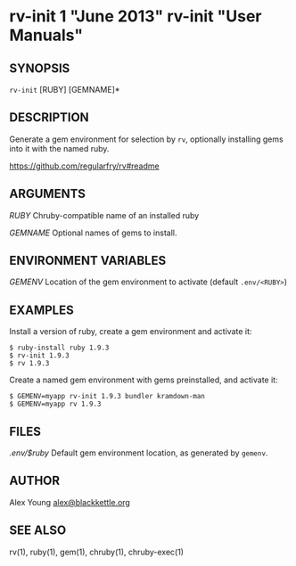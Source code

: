 # rv-init 1 "June 2013" rv-init "User Manuals"

## SYNOPSIS

`rv-init` [RUBY] [GEMNAME]\*

## DESCRIPTION

Generate a gem environment for selection by `rv`, optionally installing
gems into it with the named ruby.

https://github.com/regularfry/rv#readme

## ARGUMENTS

*RUBY*
	Chruby-compatible name of an installed ruby

*GEMNAME*
	Optional names of gems to install.


## ENVIRONMENT VARIABLES

*GEMENV*
	Location of the gem environment to activate (default `.env/<RUBY>`)


## EXAMPLES

Install a version of ruby, create a gem environment and activate it:

    $ ruby-install ruby 1.9.3
    $ rv-init 1.9.3
    $ rv 1.9.3

Create a named gem environment with gems preinstalled, and activate it:

    $ GEMENV=myapp rv-init 1.9.3 bundler kramdown-man
    $ GEMENV=myapp rv 1.9.3

## FILES

*.env/$ruby*
	Default gem environment location, as generated by `gemenv`.

## AUTHOR

Alex Young <alex@blackkettle.org>

## SEE ALSO

rv(1), ruby(1), gem(1), chruby(1), chruby-exec(1)
